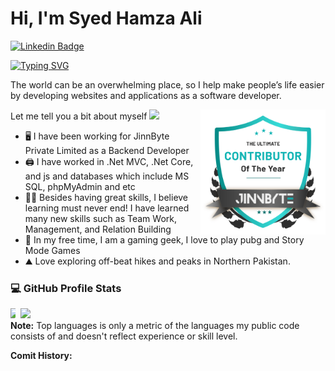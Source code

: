 # Hi, I'm Syed Hamza Ali

[![Linkedin Badge](https://img.shields.io/badge/-LinkedIn-0e76a8?style=flat-square&logo=Linkedin&logoColor=white)](https://www.linkedin.com/in/hamza-shah-135941182/)

[![Typing SVG](https://readme-typing-svg.herokuapp.com?font=Fira+Code&pause=1000&width=435&lines=Nice+to+meet+you!;I+am+a+Software+Engineer;and+Tech+Enthusiast;I+can+get+your+ideas+into+software)](https://git.io/typing-svg)

The world can be an overwhelming place, so I help make people’s life easier by developing websites and applications as a software developer.

<a href="#"><img src="jb_badge.png" width="200" align="right" alt="avatar"/></a>

Let me tell you a bit about myself <img src="https://emojis.slackmojis.com/emojis/images/1520808873/3643/cool-doge.gif?1520808873" width="20" />

- 🖥️ I have been working for JinnByte Private Limited as a Backend Developer
- 🖨️ I have worked in .Net MVC, .Net Core, and js and databases which include MS SQL, phpMyAdmin and etc
- 🧑‍💻 Besides having great skills, I believe learning must never end! I have learned many new skills such as Team Work, Management, and Relation Building
- 🎾 In my free time, I am a gaming geek, I love to play pubg and Story Mode Games
- ⛰️ Love exploring off-beat hikes and peaks in Northern Pakistan.

<h3>💻 GitHub Profile Stats</h3>
<div style="display: flex;">
  <div style="padding-right: 0px;">
    <img width="50%" align="left" src="https://github-readme-stats.vercel.app/api?username=hamzashah571&theme=radical&count_private=true" />
  </div>
  <div style="padding-right: 0px;">
    <img width="50%" src="https://github-readme-stats.vercel.app/api/top-langs/?username=hamzashah571&layout=compact&theme=radical" />
  </div>
</div>
<b>Note:</b> Top languages is only a metric of the languages my public code consists of and doesn't reflect experience or skill level.

<b>Comit History:</b>
